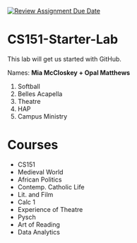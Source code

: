 [![Review Assignment Due Date](https://classroom.github.com/assets/deadline-readme-button-22041afd0340ce965d47ae6ef1cefeee28c7c493a6346c4f15d667ab976d596c.svg)](https://classroom.github.com/a/SaEpsRqx)
# CS151-Starter-Lab

This lab will get us started with GitHub.

Names: **Mia McCloskey + Opal Matthews**

1. Softball
2. Belles Acapella
3. Theatre
4. HAP
5. Campus Ministry

# Courses #
- CS151
- Medieval World
- African Politics
- Contemp. Catholic Life
- Lit. and Film
- Calc 1
- Experience of Theatre
- Pysch
- Art of Reading
- Data Analytics